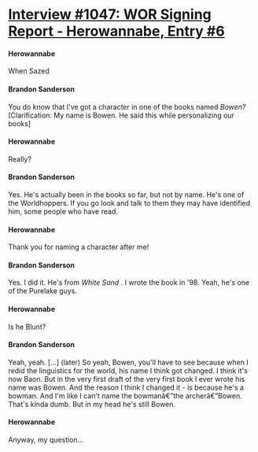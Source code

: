 # [Interview #1047: WOR Signing Report - Herowannabe, Entry #6](https://www.theoryland.com/intvmain.php?i=1047#6)

#### Herowannabe

When Sazed

#### Brandon Sanderson

You do know that I've got a character in one of the books named
*Bowen?*
[Clarification: My name is Bowen. He said this while personalizing our books]

#### Herowannabe

Really?

#### Brandon Sanderson

Yes. He's actually been in the books so far, but not by name. He's one of the Worldhoppers. If you go look and talk to them they may have identified him, some people who have read.

#### Herowannabe

Thank you for naming a character after me!

#### Brandon Sanderson

Yes. I did it. He's from
*White Sand*
. I wrote the book in '98. Yeah, he's one of the Purelake guys.

#### Herowannabe

Is he Blunt?

#### Brandon Sanderson

Yeah, yeah. [...] (later) So yeah, Bowen, you'll have to see because when I redid the linguistics for the world, his name I think got changed. I think it's now Baon. But in the very first draft of the very first book I ever wrote his name was Bowen. And the reason I think I changed it - is because he's a bowman. And I'm like I can't name the bowmanâ€”the archerâ€”Bowen. That's kinda dumb. But in my head he's still Bowen.

#### Herowannabe

Anyway, my question...

